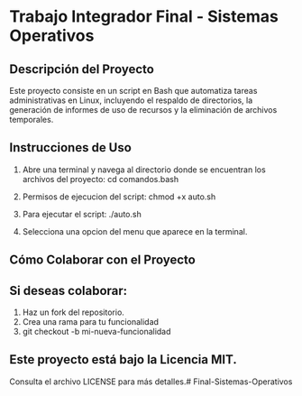 # Trabajo Integrador Final - Sistemas Operativos

## Descripción del Proyecto
Este proyecto consiste en un script en Bash que automatiza tareas administrativas en Linux, incluyendo el respaldo de directorios, la generación de informes de uso de recursos y la eliminación de archivos temporales.

## Instrucciones de Uso
1. Abre una terminal y navega al directorio donde se encuentran los archivos del proyecto: cd comandos.bash
   
2. Permisos de ejecucion del script: chmod +x auto.sh

3. Para ejecutar el script:  ./auto.sh 

4. Selecciona una opcion del menu que aparece en la terminal.

## Cómo Colaborar con el Proyecto
## Si deseas colaborar:

1. Haz un fork del repositorio.
2. Crea una rama para tu funcionalidad 
3. git checkout -b mi-nueva-funcionalidad

## Este proyecto está bajo la Licencia MIT. 
Consulta el archivo LICENSE para más detalles.# Final-Sistemas-Operativos
